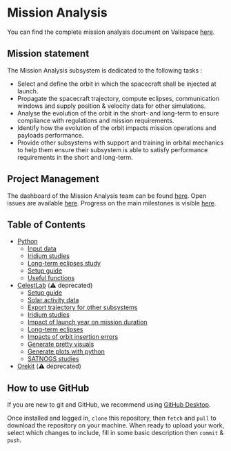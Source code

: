 # Mission Analysis

You can find the complete mission analysis document on Valispace [here](https://tolosat.valispace.com/project/26/analyses/32).

## Mission statement
The Mission Analysis subsystem is dedicated to the following tasks :
- Select and define the orbit in which the spacecraft shall be injected at launch.
- Propagate the spacecraft trajectory, compute eclipses, communication windows and supply position & velocity data for other simulations.
- Analyse the evolution of the orbit in the short- and long-term to ensure compliance with regulations and mission requirements.
- Identify how the evolution of the orbit impacts mission operations and payloads performance.
- Provide other subsystems with support and training in orbital mechanics to help them ensure their subsystem is able to satisfy performance requirements in the short and long-term.

## Project Management
The dashboard of the Mission Analysis team can be found [here](https://github.com/orgs/TOLOSAT/projects/1/views/1).
Open issues are available [here](https://github.com/TOLOSAT/mission-analysis/issues).
Progress on the main milestones is visible [here](https://github.com/TOLOSAT/mission-analysis/milestones).

## Table of Contents
<!-- Start TOC (do not remove me) -->
* [Python](python)
  * [Input data](python/input_data)
  * [Iridium studies](python/iridium)
  * [Long-term eclipses study](python/long_term_eclipses)
  * [Setup guide](python/setup_guide)
  * [Useful functions](python/useful_functions)
* [CelestLab](celestlab) (⚠️ deprecated)
  * [Setup guide](celestlab/Celestlabsetup)
  * [Solar activity data](celestlab/Data)
  * [Export trajectory for other subsystems](celestlab/ExportTrajectory)
  * [Iridium studies](celestlab/Iridium)
  * [Impact of launch year on mission duration](celestlab/LaunchYearMissionDuration)
  * [Long-term eclipses](celestlab/LongTermEclipses)
  * [Impacts of orbit insertion errors](celestlab/OrbitInsertionErrors)
  * [Generate pretty visuals](celestlab/PrettyVisuals)
  * [Generate plots with python](celestlab/PythonPlots)
  * [SATNOGS studies](celestlab/SATNOGS)
* [Orekit](orekit) (⚠️ deprecated)
<!-- End TOC (do not remove me) -->

## How to use GitHub
If you are new to git and GitHub, we recommend using [GitHub Desktop](https://desktop.github.com/).

Once installed and logged in, `clone` this repository, then `fetch` and `pull` to download the repository on your machine.
When ready to upload your work, select which changes to include, fill in some basic description then `commit` & `push`.
